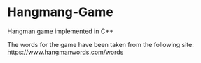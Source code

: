 # Hangmang-Game
Hangman game implemented in C++

The words for the game have been taken from the following site: https://www.hangmanwords.com/words

